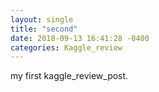 ```yaml
---
layout: single
title: "second"
date: 2018-09-13 16:41:28 -0400
categories: Kaggle_review
---
```


my first kaggle_review_post.

